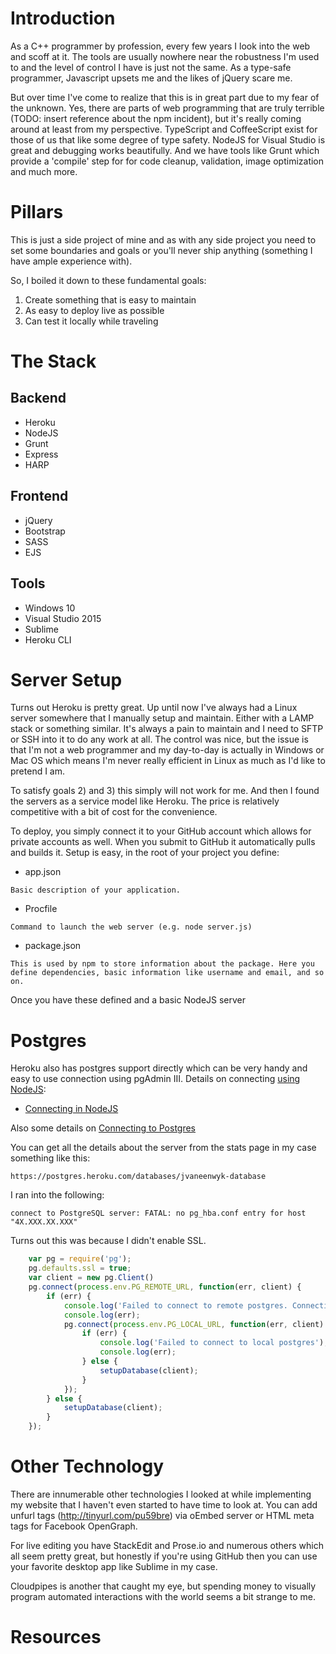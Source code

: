 # Introduction

As a C++ programmer by profession, every few years I look into the web and scoff at it. The tools are usually nowhere near the robustness I'm used to and the level of control I have is just not the same. As a type-safe programmer, Javascript upsets me and the likes of jQuery scare me.

But over time I've come to realize that this is in great part due to my fear of the unknown. Yes, there are parts of web programming that are truly terrible (TODO: insert reference about the npm incident), but it's really coming around at least from my perspective. TypeScript and CoffeeScript exist for those of us that like some degree of type safety. NodeJS for Visual Studio is great and debugging works beautifully. And we have tools like Grunt which provide a 'compile' step for for code cleanup, validation, image optimization and much more.

# Pillars

This is just a side project of mine and as with any side project you need to set some boundaries and goals or you'll never ship anything (something I have ample experience with).

So, I boiled it down to these fundamental goals:

1) Create something that is easy to maintain
2) As easy to deploy live as possible
3) Can test it locally while traveling

# The Stack

## Backend

* Heroku
* NodeJS
* Grunt
* Express
* HARP

## Frontend

* jQuery
* Bootstrap
* SASS
* EJS

## Tools

* Windows 10
* Visual Studio 2015
* Sublime
* Heroku CLI

# Server Setup

Turns out Heroku is pretty great. Up until now I've always had a Linux server somewhere that I manually setup and maintain. Either with a LAMP stack or something similar. It's always a pain to maintain and I need to SFTP or SSH into it to do any work at all. The control was nice, but the issue is that I'm not a web programmer and my day-to-day is actually in Windows or Mac OS which means I'm never really efficient in Linux as much as I'd like to pretend I am.

To satisfy goals 2) and 3) this simply will not work for me. And then I found the servers as a service model like Heroku. The price is relatively competitive with a bit of cost for the convenience.

To deploy, you simply connect it to your GitHub account which allows for private accounts as well. When you submit to GitHub it automatically pulls and builds it. Setup is easy, in the root of your project you define:

* app.json

```
Basic description of your application.
```

* Procfile

```
Command to launch the web server (e.g. node server.js)
```

* package.json

```
This is used by npm to store information about the package. Here you define dependencies, basic information like username and email, and so on.
```

Once you have these defined and a basic NodeJS server

# Postgres

Heroku also has postgres support directly which can be very handy and easy to use connection using pgAdmin III. Details on connecting [using NodeJS][10]:

* [Connecting in NodeJS](https://devcenter.heroku.com/articles/heroku-postgresql#connecting-in-node-js)

Also some details on [Connecting to Postgres](https://devcenter.heroku.com/articles/connecting-to-heroku-postgres-databases-from-outside-of-heroku)

You can get all the details about the server from the stats page in my case something like this:

```
https://postgres.heroku.com/databases/jvaneenwyk-database
```

I ran into the following:

```
connect to PostgreSQL server: FATAL: no pg_hba.conf entry for host "4X.XXX.XX.XXX"
```

Turns out this was because I didn't enable SSL.

```javascript
    var pg = require('pg');
    pg.defaults.ssl = true;
    var client = new pg.Client()
    pg.connect(process.env.PG_REMOTE_URL, function(err, client) {
        if (err) {
            console.log('Failed to connect to remote postgres. Connecting to local postgres');
            console.log(err);
            pg.connect(process.env.PG_LOCAL_URL, function(err, client) {
                if (err) {
                    console.log('Failed to connect to local postgres');
                    console.log(err);
                } else {
                    setupDatabase(client);
                }
            });
        } else {
            setupDatabase(client);
        }
    });
```

# Other Technology

There are innumerable other technologies I looked at while implementing my website that I haven't even started to have time to look at. You can add unfurl tags (http://tinyurl.com/pu59bre) via oEmbed server or HTML meta tags for Facebook OpenGraph.

For live editing you have StackEdit and Prose.io and numerous others which all seem pretty great, but honestly if you're using GitHub then you can use your favorite desktop app like Sublime in my case.

Cloudpipes is another that caught my eye, but spending money to visually program automated interactions with the world seems a bit strange to me.

# Resources

[1]: https://devcenter.heroku.com/articles/custom-domains
[2]: http://stackoverflow.com/questions/14125175/setup-heroku-and-godaddy
[3]: http://stackoverflow.com/questions/7170664/how-to-configure-heroku-application-dns-to-godaddy-domain
[4]: https://devcenter.heroku.com/articles/ssl-endpoint
[5]: https://support.dnsimple.com/articles/alias-record/
[6]: http://lifesforlearning.com/heroku-with-godaddy/
[7]: https://devcenter.heroku.com/articles/heroku-local#add-a-config-var-to-your-env-file
[8]: https://help.disqus.com/customer/en/portal/articles/2158629
[9]: https://www.godaddy.com/help/manually-forwarding-or-masking-your-domain-name-422
[10]: http://mherman.org/blog/2015/02/12/postgresql-and-nodejs/ "Useful NodeJS and Postgres Tutorial"